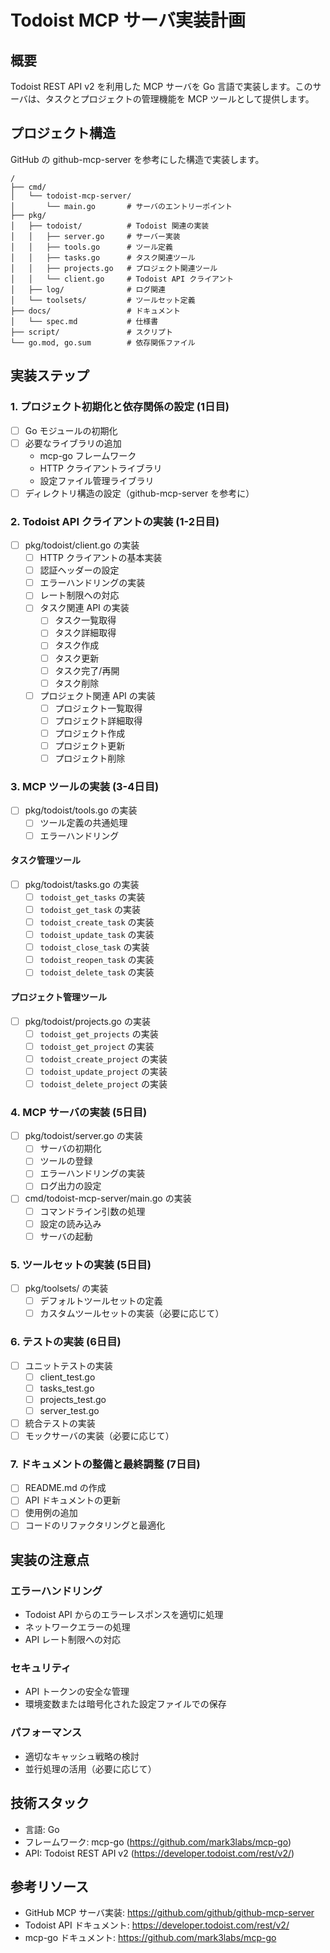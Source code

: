 # Todoist MCP サーバ実装計画

## 概要
Todoist REST API v2 を利用した MCP サーバを Go 言語で実装します。このサーバは、タスクとプロジェクトの管理機能を MCP ツールとして提供します。

## プロジェクト構造
GitHub の github-mcp-server を参考にした構造で実装します。

```
/
├── cmd/
│   └── todoist-mcp-server/
│       └── main.go       # サーバのエントリーポイント
├── pkg/
│   ├── todoist/          # Todoist 関連の実装
│   │   ├── server.go     # サーバー実装
│   │   ├── tools.go      # ツール定義
│   │   ├── tasks.go      # タスク関連ツール
│   │   ├── projects.go   # プロジェクト関連ツール
│   │   └── client.go     # Todoist API クライアント
│   ├── log/              # ログ関連
│   └── toolsets/         # ツールセット定義
├── docs/                 # ドキュメント
│   └── spec.md           # 仕様書
├── script/               # スクリプト
└── go.mod, go.sum        # 依存関係ファイル
```

## 実装ステップ

### 1. プロジェクト初期化と依存関係の設定 (1日目)

- [ ] Go モジュールの初期化
- [ ] 必要なライブラリの追加
  - mcp-go フレームワーク
  - HTTP クライアントライブラリ
  - 設定ファイル管理ライブラリ
- [ ] ディレクトリ構造の設定（github-mcp-server を参考に）

### 2. Todoist API クライアントの実装 (1-2日目)

- [ ] pkg/todoist/client.go の実装
  - [ ] HTTP クライアントの基本実装
  - [ ] 認証ヘッダーの設定
  - [ ] エラーハンドリングの実装
  - [ ] レート制限への対応
  - [ ] タスク関連 API の実装
    - [ ] タスク一覧取得
    - [ ] タスク詳細取得
    - [ ] タスク作成
    - [ ] タスク更新
    - [ ] タスク完了/再開
    - [ ] タスク削除
  - [ ] プロジェクト関連 API の実装
    - [ ] プロジェクト一覧取得
    - [ ] プロジェクト詳細取得
    - [ ] プロジェクト作成
    - [ ] プロジェクト更新
    - [ ] プロジェクト削除

### 3. MCP ツールの実装 (3-4日目)

- [ ] pkg/todoist/tools.go の実装
  - [ ] ツール定義の共通処理
  - [ ] エラーハンドリング

#### タスク管理ツール
- [ ] pkg/todoist/tasks.go の実装
  - [ ] `todoist_get_tasks` の実装
  - [ ] `todoist_get_task` の実装
  - [ ] `todoist_create_task` の実装
  - [ ] `todoist_update_task` の実装
  - [ ] `todoist_close_task` の実装
  - [ ] `todoist_reopen_task` の実装
  - [ ] `todoist_delete_task` の実装

#### プロジェクト管理ツール
- [ ] pkg/todoist/projects.go の実装
  - [ ] `todoist_get_projects` の実装
  - [ ] `todoist_get_project` の実装
  - [ ] `todoist_create_project` の実装
  - [ ] `todoist_update_project` の実装
  - [ ] `todoist_delete_project` の実装

### 4. MCP サーバの実装 (5日目)

- [ ] pkg/todoist/server.go の実装
  - [ ] サーバの初期化
  - [ ] ツールの登録
  - [ ] エラーハンドリングの実装
  - [ ] ログ出力の設定
- [ ] cmd/todoist-mcp-server/main.go の実装
  - [ ] コマンドライン引数の処理
  - [ ] 設定の読み込み
  - [ ] サーバの起動

### 5. ツールセットの実装 (5日目)

- [ ] pkg/toolsets/ の実装
  - [ ] デフォルトツールセットの定義
  - [ ] カスタムツールセットの実装（必要に応じて）

### 6. テストの実装 (6日目)

- [ ] ユニットテストの実装
  - [ ] client_test.go
  - [ ] tasks_test.go
  - [ ] projects_test.go
  - [ ] server_test.go
- [ ] 統合テストの実装
- [ ] モックサーバの実装（必要に応じて）

### 7. ドキュメントの整備と最終調整 (7日目)

- [ ] README.md の作成
- [ ] API ドキュメントの更新
- [ ] 使用例の追加
- [ ] コードのリファクタリングと最適化

## 実装の注意点

### エラーハンドリング
- Todoist API からのエラーレスポンスを適切に処理
- ネットワークエラーの処理
- API レート制限への対応

### セキュリティ
- API トークンの安全な管理
- 環境変数または暗号化された設定ファイルでの保存

### パフォーマンス
- 適切なキャッシュ戦略の検討
- 並行処理の活用（必要に応じて）

## 技術スタック
- 言語: Go
- フレームワーク: mcp-go (https://github.com/mark3labs/mcp-go)
- API: Todoist REST API v2 (https://developer.todoist.com/rest/v2/)

## 参考リソース
- GitHub MCP サーバ実装: https://github.com/github/github-mcp-server
- Todoist API ドキュメント: https://developer.todoist.com/rest/v2/
- mcp-go ドキュメント: https://github.com/mark3labs/mcp-go
